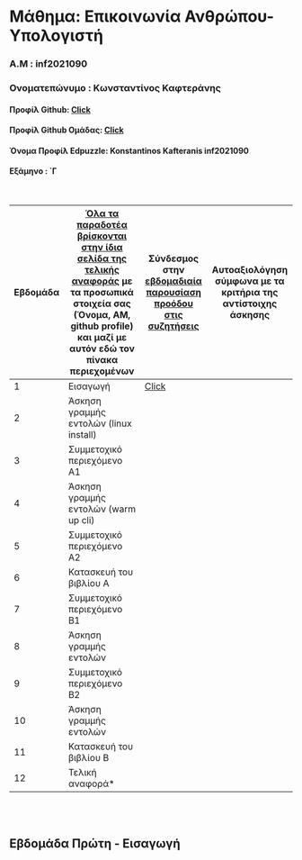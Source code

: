 # Μάθημα: Επικοινωνία Ανθρώπου-Υπολογιστή

### Α.Μ : inf2021090

### Ονοματεπώνυμο : Κωνσταντίνος Καφτεράνης

#### Προφίλ Github: [Click](https://github.com/inf2021090)

#### Προφίλ Github Ομάδας: [Click](https://github.com/ContattoContare)

#### Όνομα Προφίλ Edpuzzle: Konstantinos Kafteranis inf2021090

#### Εξάμηνο : ΄Γ

<br />

| Εβδομάδα | [Όλα τα παραδοτέα βρίσκονται στην ίδια σελίδα της τελικής αναφοράς](https://courses-ionio.github.io/help/deliverables/) με τα προσωπικά στοιχεία σας (Όνομα, ΑΜ, github profile) και μαζί με αυτόν εδώ τον πίνακα περιεχομένων | Σύνδεσμος στην [εβδομαδιαία παρουσίαση προόδου στις συζητήσεις](https://github.com/courses-ionio/help/discussions/categories/show-and-tell) | Αυτοαξιολόγηση σύμφωνα με τα κριτήρια της αντίστοιχης άσκησης |
| --- | --- | --- | --- |
| 1 | Εισαγωγή| [Click](https://github.com/courses-ionio/help/discussions/907) | |
| 2 | Άσκηση γραμμής εντολών (linux install) | | |
| 3 | Συμμετοχικό περιεχόμενο A1 | | |
| 4 | Άσκηση γραμμής εντολών (warm up cli) | | |
| 5 | Συμμετοχικό περιεχόμενο A2 | | |
| 6 | Κατασκευή του βιβλίου Α | | |
| 7 | Συμμετοχικό περιεχόμενο B1 | | |
| 8 | Άσκηση γραμμής εντολών | | |
| 9 | Συμμετοχικό περιεχόμενο B2 | | |
| 10 | Άσκηση γραμμής εντολών | | |
| 11 | Κατασκευή του βιβλίου Β | | |
| 12 | Τελική αναφορά* | | |


<br /><br />


## Εβδομάδα Πρώτη - Εισαγωγή

<br /> 

&nbsp;&nbsp;&nbsp;
